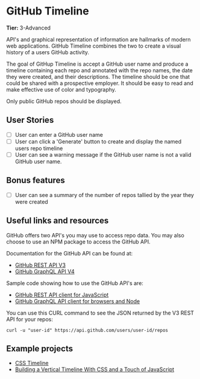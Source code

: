 # GitHub Timeline

**Tier:** 3-Advanced

API's and graphical representation of information are hallmarks of modern
web applications. GitHub Timeline combines the two to create a visual history
of a users GitHub activity.

The goal of GitHup Timeline is accept a GitHub user name and produce a
timeline containing each repo and annotated with the repo names, the date
they were created, and their descriptions. The timeline should be one that
could be shared with a prospective employer. It should be easy to read and
make effective use of color and typography.

Only public GitHub repos should be displayed.

## User Stories

- [ ] User can enter a GitHub user name
- [ ] User can click a 'Generate' button to create and display the named
        users repo timeline
- [ ] User can see a warning message if the GitHub user name is not a valid
        GitHub user name.

## Bonus features

- [ ] User can see a summary of the number of repos tallied by the year they
        were created

## Useful links and resources

GitHub offers two API's you may use to access repo data. You may also choose
to use an NPM package to access the GitHub API.

Documentation for the GitHub API can be found at:

- [GitHub REST API V3](https://developer.github.com/v3/)
- [GitHub GraphQL API V4](https://developer.github.com/v4/)

Sample code showing how to use the GitHub API's are:

- [GitHub REST API client for JavaScript](https://github.com/octokit/rest.js/)
- [GitHub GraphQL API client for browsers and Node](https://github.com/octokit/graphql.js)

You can use this CURL command to see the JSON returned by the V3 REST API for
your repos:

```
curl -u "user-id" https://api.github.com/users/user-id/repos
```

## Example projects

- [CSS Timeline](https://codepen.io/NilsWe/pen/FemfK)
- [Building a Vertical Timeline With CSS and a Touch of JavaScript](https://codepen.io/tutsplus/pen/QNeJgR)
